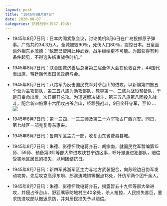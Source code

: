 ```yaml
---
layout: post
title: "1945年08月07日"
date: 2020-08-07
categories: 抗日战争(1937-1945)
---
```


<meta name="referrer" content="no-referrer" />

- 1945年8月7日讯：日本内阁紧急会议，讨论美机8月6日在广岛投掷原子弹事。广岛共约34.3万人，全城被毁90％，死伤人口80％，震惊日本。日皇面谕外相东乡茂德：“敌既已使用此种武器，战争继续更不可能。为图获得有利条件起见，不得逸失结束战争时机。” 

- 1945年8月7日讯：联合国救济善后总署第三届全体大会在伦敦召开，44国代表出席，蒋廷黻代表国民政府与会。 

- 1945年8月7日讯：八路军为反击国民党军对爷台山的进攻，以新编第四旅五个营为主攻部队，第三五八旅为助攻部队，教导第一、二旅为战役预备队，于是日奉命出发，次日展开总攻。为迅速解决战斗，第三五八旅第八团投入战斗，配合新四旅第十六团攻占爷台山，经顽强战斗，9日全歼守军，至10 ... <br/><img src="https://wx4.sinaimg.cn/large/aca367d8ly1ghig9hs58aj20c809z3yl.jpg" />

- 1945年8月7日讯：第一三四、一三三师及第二十六军攻占广西兴安。同日，第七战区一部克复粤东惠来。 

- 1945年8月7日讯：鲁南军区主力一部，收复山东省费县县城。 

- 1945年8月7日讯：朱德、彭德怀致电蒋介石、胡宗南，就国民党军暂编第15师、59师、预备第3师等部大举进攻陕甘宁边区事，呼吁撤退进犯部队，赔偿受害地区居民的损失，以利团结抗日。 

- 1945年8月7日讯：新四军苏浙军区主力与地方武装配合，向苏皖边日伪军发动攻势，先后攻克高淳东坝、郎溪涛城铺等据点13处，歼伪军两个团千余人。 

- 1945年8月7日讯：朱德、彭德怀致电蒋介石，揭露暂五十九师等部大举进攻，并侵占爷台山、野狐嘴等防地村庄40余处，杀人抢掠，人民损失甚巨，要求饬进攻部队撤返原防，并对居民损失予以赔偿。 

